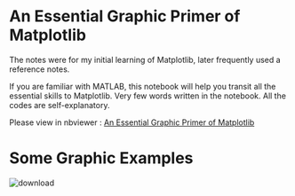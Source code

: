 # An Essential Graphic Primer of Matplotlib

The notes were for my initial learning of Matplotlib, later frequently used a reference notes.

If you are familiar with MATLAB, this notebook will help you transit all the essential skills to Matplotlib. Very few words written in the notebook. All the codes are self-explanatory. 

Please view in nbviewer : [An Essential Graphic Primer of Matplotlib](https://nbviewer.jupyter.org/github/WeijieChen-MacroAnalyst/Matplotlib_Essentials/blob/master/Matplotlib%20Essentials.ipynb)<br>

# Some Graphic Examples
![download](https://user-images.githubusercontent.com/59842360/85451380-79bd4d00-b5a2-11ea-8267-87e8edb47500.png)
